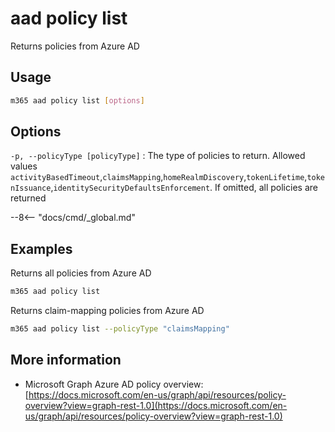 # aad policy list

Returns policies from Azure AD

## Usage

```sh
m365 aad policy list [options]
```

## Options

`-p, --policyType [policyType]`
: The type of policies to return. Allowed values `activityBasedTimeout`,`claimsMapping`,`homeRealmDiscovery`,`tokenLifetime`,`tokenIssuance`,`identitySecurityDefaultsEnforcement`. If omitted, all policies are returned

--8<-- "docs/cmd/_global.md"

## Examples

Returns all policies from Azure AD

```sh
m365 aad policy list
```

Returns claim-mapping policies from Azure AD

```sh
m365 aad policy list --policyType "claimsMapping"
```

## More information

- Microsoft Graph Azure AD policy overview: [https://docs.microsoft.com/en-us/graph/api/resources/policy-overview?view=graph-rest-1.0](https://docs.microsoft.com/en-us/graph/api/resources/policy-overview?view=graph-rest-1.0)
